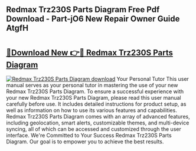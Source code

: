 ## Redmax Trz230S Parts Diagram Free Pdf Download - Part-jO6 New Repair Owner Guide AtgfH

# <h2><a href="http://dft6m2.blite.top/?on=Redmax+Trz230S+Parts+Diagram">🔗Download New 👉🔴 Redmax Trz230S Parts Diagram</a></h2>

[![Redmax Trz230S Parts Diagram download](https://i.imgur.com/lujVjoI.png)](http://dft6m2.blite.top/?on=Redmax+Trz230S+Parts+Diagram)
Your Personal Tutor This user manual serves as your personal tutor in mastering the use of your new Redmax Trz230S Parts Diagram. To ensure a successful experience with your new Redmax Trz230S Parts Diagram, please read this user manual carefully before use. It includes detailed instructions for product setup, as well as information on how to use its various features and capabilities. Redmax Trz230S Parts Diagram comes with an array of advanced features, including geolocation, smart alerts, customizable themes, and multi-device syncing, all of which can be accessed and customized through the user interface. We're Committed to Your Success Redmax Trz230S Parts Diagram. Our goal is to empower you to achieve the best results.
